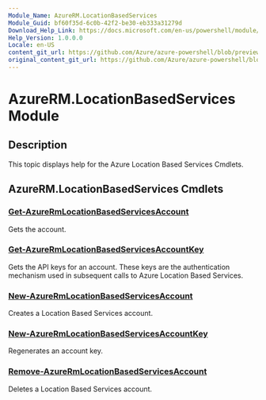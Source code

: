 ```yaml
---
Module_Name: AzureRM.LocationBasedServices
Module_Guid: bf60f35d-6c0b-42f2-be30-eb333a31279d
Download_Help_Link: https://docs.microsoft.com/en-us/powershell/module/azurerm.locationbasedservices
Help_Version: 1.0.0.0
Locale: en-US
content_git_url: https://github.com/Azure/azure-powershell/blob/preview/src/ResourceManager/LocationBasedServices/Commands.LocationBasedServices/help/AzureRM.LocationBasedServices.md
original_content_git_url: https://github.com/Azure/azure-powershell/blob/preview/src/ResourceManager/LocationBasedServices/Commands.LocationBasedServices/help/AzureRM.LocationBasedServices.md
---
```


# AzureRM.LocationBasedServices Module
## Description
This topic displays help for the Azure Location Based Services Cmdlets.

## AzureRM.LocationBasedServices Cmdlets
### [Get-AzureRmLocationBasedServicesAccount](Get-AzureRmLocationBasedServicesAccount.md)
Gets the account.

### [Get-AzureRmLocationBasedServicesAccountKey](Get-AzureRmLocationBasedServicesAccountKey.md)
Gets the API keys for an account. These keys are the authentication mechanism used in subsequent calls to Azure Location Based Services.

### [New-AzureRmLocationBasedServicesAccount](New-AzureRmLocationBasedServicesAccount.md)
Creates a Location Based Services account.

### [New-AzureRmLocationBasedServicesAccountKey](New-AzureRmLocationBasedServicesAccountKey.md)
Regenerates an account key.

### [Remove-AzureRmLocationBasedServicesAccount](Remove-AzureRmLocationBasedServicesAccount.md)
Deletes a Location Based Services account.


